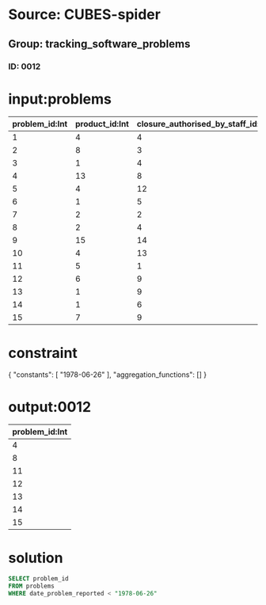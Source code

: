 # Source: CUBES-spider
## Group: tracking_software_problems
### ID: 0012

# input:problems

| problem_id:Int | product_id:Int | closure_authorised_by_staff_id:Int | reported_by_staff_id:Int | date_problem_reported:Str | date_problem_closed:Str | problem_description:Str | other_problem_details:Str |
|---|---|---|---|---|---|---|---|
| 1 | 4 | 4 | 2 | 1978-06-26 19:10:17 | 2012-07-22 19:24:26 | x | p |
| 2 | 8 | 3 | 10 | 1988-11-07 16:09:31 | 1973-06-07 04:13:51 | w | p |
| 3 | 1 | 4 | 1 | 1995-05-14 08:32:56 | 1997-02-26 05:06:15 | r | i |
| 4 | 13 | 8 | 7 | 1973-10-12 10:51:23 | 1993-06-19 10:02:59 | y | c |
| 5 | 4 | 12 | 11 | 1986-11-13 07:30:55 | 2013-05-24 20:33:11 | a | k |
| 6 | 1 | 5 | 4 | 2010-10-05 02:25:37 | 1998-07-03 14:53:59 | p | l |
| 7 | 2 | 2 | 7 | 1996-04-19 15:54:13 | 1974-09-20 13:42:19 | a | l |
| 8 | 2 | 4 | 1 | 1976-12-18 23:54:41 | 1982-08-26 10:58:01 | w | f |
| 9 | 15 | 14 | 13 | 2010-10-11 13:36:00 | 1995-06-10 18:41:08 | i | v |
| 10 | 4 | 13 | 10 | 1993-12-29 23:22:21 | 1990-04-13 21:15:50 | d | s |
| 11 | 5 | 1 | 14 | 1970-02-23 17:46:12 | 1971-02-06 15:23:23 | d | v |
| 12 | 6 | 9 | 2 | 1970-05-20 15:38:46 | 1997-10-18 20:09:57 | j | c |
| 13 | 1 | 9 | 5 | 1971-06-15 02:50:52 | 2004-06-20 01:08:25 | c | f |
| 14 | 1 | 6 | 13 | 1977-10-22 15:48:13 | 1970-09-05 08:04:43 | s | s |
| 15 | 7 | 9 | 10 | 1970-10-27 16:35:34 | 1999-09-28 21:29:12 | r | m |

# constraint

{
  "constants": [
    "1978-06-26"
  ],
  "aggregation_functions": []
}

# output:0012

| problem_id:Int |
|---|
| 4 |
| 8 |
| 11 |
| 12 |
| 13 |
| 14 |
| 15 |

# solution

```sql
SELECT problem_id
FROM problems
WHERE date_problem_reported < "1978-06-26"
```
